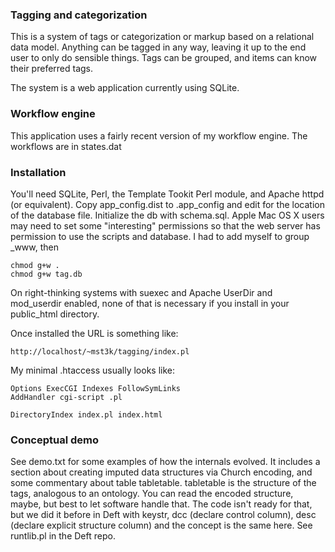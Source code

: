 
### Tagging and categorization

This is a system of tags or categorization or markup based on a relational data model. Anything can be tagged
in any way, leaving it up to the end user to only do sensible things. Tags can be grouped, and items can know
their preferred tags.

The system is a web application currently using SQLite.

### Workflow engine

This application uses a fairly recent version of my workflow engine. The workflows are in states.dat

### Installation

You'll need SQLite, Perl, the Template Tookit Perl module, and Apache httpd (or equivalent). Copy
app_config.dist to .app_config and edit for the location of the database file. Initialize the db with
schema.sql. Apple Mac OS X users may need to set some "interesting" permissions so that the web server has
permission to use the scripts and database. I had to add myself to group _www, then

```
chmod g+w .
chmod g+w tag.db
```

On right-thinking systems with suexec and Apache UserDir and mod_userdir enabled, none of that is necessary if
you install in your public_html directory.

Once installed the URL is something like:

`
http://localhost/~mst3k/tagging/index.pl
`

My minimal .htaccess usually looks like:

```
Options ExecCGI Indexes FollowSymLinks
AddHandler cgi-script .pl

DirectoryIndex index.pl index.html
```

### Conceptual demo

See demo.txt for some examples of how the internals evolved. It includes a section about creating imputed data
structures via Church encoding, and some commentary about table tabletable. tabletable is the structure of the
tags, analogous to an ontology. You can read the encoded structure, maybe, but best to let software handle
that. The code isn't ready for that, but we did it before in Deft with keystr, dcc (declare control column),
desc (declare explicit structure column) and the concept is the same here. See runtlib.pl in the Deft repo.

